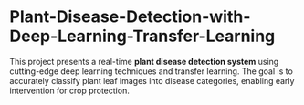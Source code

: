 # Plant-Disease-Detection-with-Deep-Learning-Transfer-Learning
This project presents a real-time **plant disease detection system** using cutting-edge deep learning techniques and transfer learning. The goal is to accurately classify plant leaf images into disease categories, enabling early intervention for crop protection.
